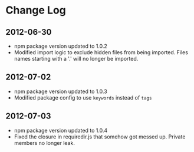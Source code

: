 Change Log
==============

## 2012-06-30 ##
* npm package version updated to 1.0.2
* Modified import logic to exclude hidden files from being imported. Files names starting with a '.' will no longer be imported.

## 2012-07-02 ##
* npm package version updated to 1.0.3
* Modified package config to use `keywords` instead of `tags`

## 2012-07-03 ##
* npm package version updated to 1.0.4
* Fixed the closure in requiredir.js that somehow got messed up. Private members no longer leak.